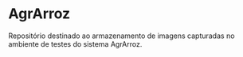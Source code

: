 # AgrArroz
Repositório destinado ao armazenamento de imagens capturadas no ambiente de testes do sistema AgrArroz.
